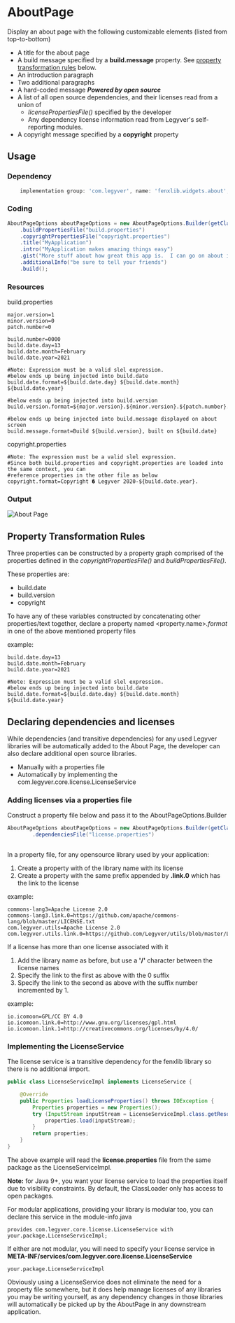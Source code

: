 # AboutPage
Display an about page with the following customizable elements (listed from top-to-bottom)
- A title for the about page
- A build message specified by a **build.message** property.  See [property transformation rules](#property-transformation-rules) below.
- An introduction paragraph
- Two additional paragraphs
- A hard-coded message ***Powered by open source***
- A list of all open source dependencies, and their licenses read from a union of
  - *licensePropertiesFile()* specified by the developer
  - Any dependency license information read from Legyver's self-reporting modules.
- A copyright message specified by a **copyright** property

## Usage
### Dependency
```gradle
    implementation group: 'com.legyver', name: 'fenxlib.widgets.about', version: '3.0.0-alpha.2'
```
### Coding
```java
AboutPageOptions aboutPageOptions = new AboutPageOptions.Builder(getClass())
    .buildPropertiesFile("build.properties")
    .copyrightPropertiesFile("copyright.properties")
    .title("MyApplication")
    .intro("MyApplication makes amazing things easy")
    .gist("More stuff about how great this app is.  I can go on about it for a really long time and the text will wrap around.")
    .additionalInfo("be sure to tell your friends")
    .build();
```
### Resources
build.properties
```properties
major.version=1
minor.version=0
patch.number=0

build.number=0000
build.date.day=13
build.date.month=February
build.date.year=2021

#Note: Expression must be a valid slel expression.
#below ends up being injected into build.date
build.date.format=${build.date.day} ${build.date.month} ${build.date.year}

#below ends up being injected into build.version
build.version.format=${major.version}.${minor.version}.${patch.number}.${build.number}

#below ends up being injected into build.message displayed on about screen
build.message.format=Build ${build.version}, built on ${build.date}
```
copyright.properties
```properties
#Note: The expression must be a valid slel expression.
#Since both build.properties and copyright.properties are loaded into the same context, you can
#reference properties in the other file as below
copyright.format=Copyright � Legyver 2020-${build.date.year}.
```
### Output
![About Page](https://user-images.githubusercontent.com/3435255/107864578-92c58780-6e2b-11eb-8b87-5beee11504d0.png)

## Property Transformation Rules
Three properties can be constructed by a property graph comprised of the properties defined in the *copyrightPropertiesFile()* and *buildPropertiesFile()*.

These properties are:
- build.date
- build.version
- copyright

To have any of these variables constructed by concatenating other properties/text together, declare a property named
<property.name>*.format* in one of the above mentioned property files

example:
```properties
build.date.day=13
build.date.month=February
build.date.year=2021

#Note: Expression must be a valid slel expression.
#below ends up being injected into build.date
build.date.format=${build.date.day} ${build.date.month} ${build.date.year}
```

## Declaring dependencies and licenses
While dependencies (and transitive dependencies) for any used Legyver libraries will be automatically added to the About Page, the developer can also declare additional open source libraries.
- Manually with a properties file
- Automatically by implementing the com.legyver.core.license.LicenseService

### Adding licenses via a properties file
Construct a property file below and pass it to the AboutPageOptions.Builder
```java
AboutPageOptions aboutPageOptions = new AboutPageOptions.Builder(getClass())
        .dependenciesFile("license.properties")
		
```
In a property file, for any opensource library used by your application:
1. Create a property with of the library name with its license
1. Create a property with the same prefix appended by **.link.0** which has the link to the license

example:
```properties
commons-lang3=Apache License 2.0
commons-lang3.link.0=https://github.com/apache/commons-lang/blob/master/LICENSE.txt
com.legyver.utils=Apache License 2.0
com.legyver.utils.link.0=https://github.com/Legyver/utils/blob/master/LICENSE
```

If a license has more than one license associated with it
1. Add the library name as before, but use a **'/'** character between the license names
1. Specify the link to the first as above with the 0 suffix
1. Specify the link to the second as above with the suffix number incremented by 1.

example:
```properties
io.icomoon=GPL/CC BY 4.0
io.icomoon.link.0=http://www.gnu.org/licenses/gpl.html
io.icomoon.link.1=http://creativecommons.org/licenses/by/4.0/
```
### Implementing the LicenseService
The license service is a transitive dependency for the fenxlib library so there is no additional import.

```java
public class LicenseServiceImpl implements LicenseService {

	@Override
	public Properties loadLicenseProperties() throws IOException {
		Properties properties = new Properties();
		try (InputStream inputStream = LicenseServiceImpl.class.getResourceAsStream("license.properties")) {
			properties.load(inputStream);
		}
		return properties;
	}
}
```
The above example will read the **license.properties** file from the same package as the LicenseServiceImpl.

**Note:** for Java 9+, you want your license service to load the properties itself due to visibility constraints.  By default, the ClassLoader only has access to open packages.

For modular applications, providing your library is modular too, you can declare this service in the module-info.java
```
provides com.legyver.core.license.LicenseService with your.package.LicenseServiceImpl;
```

If either are not modular, you will need to specify your license service in **META-INF/services/com.legyver.core.license.LicenseService**
```
your.package.LicenseServiceImpl
```

Obviously using a LicenseService does not eliminate the need for a property file somewhere, but it does help manage licenses of any libraries you may be writing yourself, as any dependency changes in those libraries will automatically be picked up by the AboutPage in any downstream application.